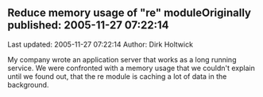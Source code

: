 ## Reduce memory usage of "re" moduleOriginally published: 2005-11-27 07:22:14 
Last updated: 2005-11-27 07:22:14 
Author: Dirk Holtwick 
 
My company wrote an application server that works as a long running service. We were confronted with a memory usage that we couldn't explain until we found out, that the re module is caching a lot of data in the background.